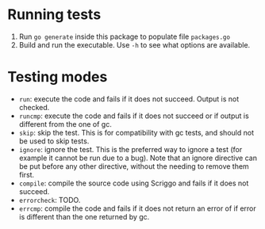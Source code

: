 # Running tests

1. Run `go generate` inside this package to populate file `packages.go`
2. Build and run the executable. Use `-h` to see what options are available.

# Testing modes

- `run`: execute the code and fails if it does not succeed. Output is not checked.
- `runcmp`: execute the code and fails if it does not succeed or if output is different from the one of gc.
- `skip`: skip the test. This is for compatibility with gc tests, and should not be used to skip tests.
- `ignore`: ignore the test. This is the preferred way to ignore a test (for example it cannot be run due to a bug). Note that an ignore directive can be put before any other directive, without the needing to remove them first.
- `compile`: compile the source code using Scriggo and fails if it does not succeed.
- `errorcheck`: TODO.
- `errcmp`: compile the code and fails if it does not return an error of if error is different than the one returned by gc.
